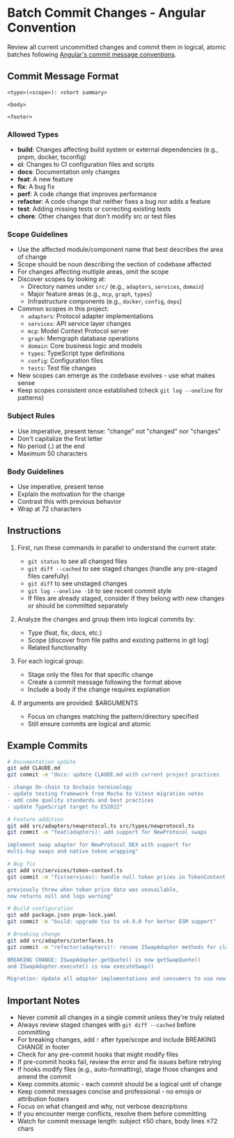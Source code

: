 # Batch Commit Changes - Angular Convention

Review all current uncommitted changes and commit them in logical, atomic batches following [Angular's commit message conventions](https://github.com/angular/angular/blob/main/contributing-docs/commit-message-guidelines.md).

## Commit Message Format

```
<type>(<scope>): <short summary>

<body>

<footer>
```

### Allowed Types

- **build**: Changes affecting build system or external dependencies (e.g., pnpm, docker, tsconfig)
- **ci**: Changes to CI configuration files and scripts
- **docs**: Documentation only changes
- **feat**: A new feature
- **fix**: A bug fix
- **perf**: A code change that improves performance
- **refactor**: A code change that neither fixes a bug nor adds a feature
- **test**: Adding missing tests or correcting existing tests
- **chore**: Other changes that don't modify src or test files

### Scope Guidelines

- Use the affected module/component name that best describes the area of change
- Scope should be noun describing the section of codebase affected
- For changes affecting multiple areas, omit the scope
- Discover scopes by looking at:
  - Directory names under `src/` (e.g., `adapters`, `services`, `domain`)
  - Major feature areas (e.g., `mcp`, `graph`, `types`)
  - Infrastructure components (e.g., `docker`, `config`, `deps`)
- Common scopes in this project:
  - `adapters`: Protocol adapter implementations
  - `services`: API service layer changes
  - `mcp`: Model Context Protocol server
  - `graph`: Memgraph database operations
  - `domain`: Core business logic and models
  - `types`: TypeScript type definitions
  - `config`: Configuration files
  - `tests`: Test file changes
- New scopes can emerge as the codebase evolves - use what makes sense
- Keep scopes consistent once established (check `git log --oneline` for patterns)

### Subject Rules

- Use imperative, present tense: "change" not "changed" nor "changes"
- Don't capitalize the first letter
- No period (.) at the end
- Maximum 50 characters

### Body Guidelines

- Use imperative, present tense
- Explain the motivation for the change
- Contrast this with previous behavior
- Wrap at 72 characters

## Instructions

1. First, run these commands in parallel to understand the current state:
   - `git status` to see all changed files
   - `git diff --cached` to see staged changes (handle any pre-staged files carefully)
   - `git diff` to see unstaged changes
   - `git log --oneline -10` to see recent commit style
   - If files are already staged, consider if they belong with new changes or should be committed separately

2. Analyze the changes and group them into logical commits by:
   - Type (feat, fix, docs, etc.)
   - Scope (discover from file paths and existing patterns in git log)
   - Related functionality

3. For each logical group:
   - Stage only the files for that specific change
   - Create a commit message following the format above
   - Include a body if the change requires explanation

4. If arguments are provided: $ARGUMENTS
   - Focus on changes matching the pattern/directory specified
   - Still ensure commits are logical and atomic

## Example Commits

```bash
# Documentation update
git add CLAUDE.md
git commit -m "docs: update CLAUDE.md with current project practices

- change On-chain to Onchain terminology
- update testing framework from Mocha to Vitest migration notes
- add code quality standards and best practices
- update TypeScript target to ES2022"

# Feature addition
git add src/adapters/newprotocol.ts src/types/newprotocol.ts
git commit -m "feat(adapters): add support for NewProtocol swaps

implement swap adapter for NewProtocol DEX with support for
multi-hop swaps and native token wrapping"

# Bug fix
git add src/services/token-context.ts
git commit -m "fix(services): handle null token prices in TokenContext

previously threw when token price data was unavailable,
now returns null and logs warning"

# Build configuration
git add package.json pnpm-lock.yaml
git commit -m "build: upgrade tsx to v4.9.0 for better ESM support"

# Breaking change
git add src/adapters/interfaces.ts
git commit -m "refactor(adapters)!: rename ISwapAdapter methods for clarity

BREAKING CHANGE: ISwapAdapter.getQuote() is now getSwapQuote()
and ISwapAdapter.execute() is now executeSwap()

Migration: Update all adapter implementations and consumers to use new method names"
```

## Important Notes

- Never commit all changes in a single commit unless they're truly related
- Always review staged changes with `git diff --cached` before committing
- For breaking changes, add `!` after type/scope and include BREAKING CHANGE in footer
- Check for any pre-commit hooks that might modify files
- If pre-commit hooks fail, review the error and fix issues before retrying
- If hooks modify files (e.g., auto-formatting), stage those changes and amend the commit
- Keep commits atomic - each commit should be a logical unit of change
- Keep commit messages concise and professional - no emojis or attribution footers
- Focus on what changed and why, not verbose descriptions
- If you encounter merge conflicts, resolve them before committing
- Watch for commit message length: subject ≤50 chars, body lines ≤72 chars
